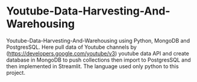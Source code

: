# Youtube-Data-Harvesting-And-Warehousing
Youtube-Data-Harvesting-And-Warehousing using Python, MongoDB and PostgresSQL.
Here pull data of Youtube channels by (https://developers.google.com/youtube/v3) youtube data API and create database in MongoDB to 
push collections then import to PostgresSQL and then implemented in Streamlit.
The language used only python to this project.

